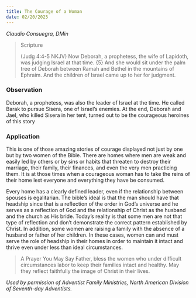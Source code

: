 ```yaml
---
title: The Courage of a Woman
date: 02/20/2025
---
```


_Claudio Consuegra, DMin_

> <p>Scripture</p>
> (Judg 4:4-5 NKJV) Now Deborah, a prophetess, the wife of Lapidoth, was judging Israel at that time. {5} And she would sit under the palm tree of Deborah between Ramah and Bethel in the mountains of Ephraim. And the children of Israel came up to her for judgment.

### Observation

Deborah, a prophetess, was also the leader of Israel at the time. He called Barak to pursue Sisera, one of Israel’s enemies. At the end, Deborah and Jael, who killed Sisera in her tent, turned out to be the courageous heroines of this story

### Application

This is one of those amazing stories of courage displayed not just by one but by two women of the Bible. There are homes where men are weak and easily led by others or by sins or habits that threaten to destroy their marriage, their family, their finances, and even the very men practicing them. It is at those times when a courageous woman has to take the reins of their home lest everyone and everything they have be consumed.

Every home has a clearly defined leader, even if the relationship between spouses is egalitarian. The bible’s ideal is that the man should have that headship since that is a reflection of the order in God’s universe and he serves as a reflection of God and the relationship of Christ as the husband and the church as His bride. Today’s reality is that some men are not that type of reflection and don’t demonstrate the correct pattern established by Christ. In addition, some women are raising a family with the absence of a husband or father of her children. In these cases, women can and must serve the role of headship in their homes in order to maintain it intact and thrive even under less than ideal circumstances.

> <callout>A Prayer You May Say</callout>
> Father, bless the women who under difficult circumstances labor to keep their families intact and healthy. May they reflect faithfully the image of Christ in their lives.

_Used by permission of Adventist Family Ministries, North American Division of Seventh-day Adventists._
